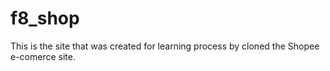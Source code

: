 # f8_shop
This is the site that was created for learning process by cloned the Shopee e-comerce site.
